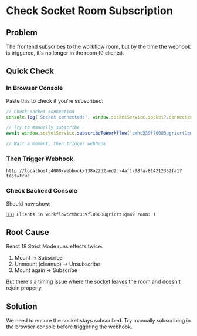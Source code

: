 # Check Socket Room Subscription

## Problem
The frontend subscribes to the workflow room, but by the time the webhook is triggered, it's no longer in the room (0 clients).

## Quick Check

### In Browser Console
Paste this to check if you're subscribed:

```javascript
// Check socket connection
console.log('Socket connected:', window.socketService.socket?.connected);

// Try to manually subscribe
await window.socketService.subscribeToWorkflow('cmhc339fl0003ugricrt1qm49');

// Wait a moment, then trigger webhook
```

### Then Trigger Webhook
```
http://localhost:4000/webhook/138a22d2-ed2c-4af1-98fa-814212352fa1?test=true
```

### Check Backend Console
Should now show:
```
🧪🧪🧪 Clients in workflow:cmhc339fl0003ugricrt1qm49 room: 1
```

## Root Cause

React 18 Strict Mode runs effects twice:
1. Mount → Subscribe
2. Unmount (cleanup) → Unsubscribe  
3. Mount again → Subscribe

But there's a timing issue where the socket leaves the room and doesn't rejoin properly.

## Solution

We need to ensure the socket stays subscribed. Try manually subscribing in the browser console before triggering the webhook.
